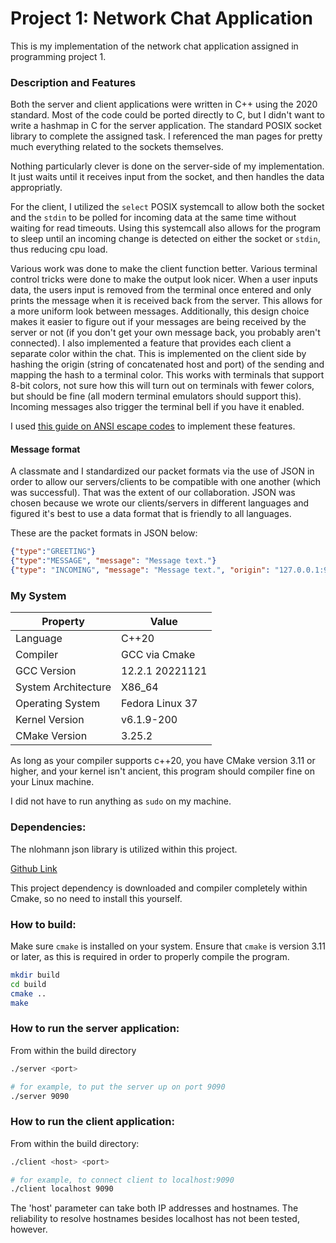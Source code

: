 # Project 1: Network Chat Application

This is my implementation of the network chat application assigned in programming project 1. 

### Description and Features 

Both the server and client applications were written in C++ using the 2020 standard. Most of the code could be ported directly to C, but
I didn't want to write a hashmap in C for the server application. The standard POSIX socket library to complete the assigned
 task. I referenced the man pages for pretty much everything related to the sockets themselves.

Nothing particularly clever is done on the server-side of my implementation. It just waits until it receives input from the socket,
and then handles the data appropriatly. 

For the client, I utilized the `select` POSIX systemcall to allow both the socket and the `stdin` to be polled for incoming data 
at the same time without waiting for read timeouts. Using this systemcall also allows for the program to sleep until an incoming 
change is detected on either the socket or `stdin`, thus reducing cpu load.

Various work was done to make the client function better. Various terminal control tricks were done to make the output look nicer.
When a user inputs data, the users input is removed from the terminal once entered and only prints the message when it is received back from the 
server. This allows for a more uniform look between messages. Additionally, this design choice makes it easier to figure out if your messages 
are being received by the server or not (if you don't get your own message back, you probably aren't connected). I also implemented a feature 
that provides each client a separate color within the chat. This is implemented on the client side by hashing the origin (string of concatenated host and port) of the 
sending and mapping the hash to a terminal color. This works with terminals that support 8-bit colors, not sure how this will turn out on 
terminals with fewer colors, but should be fine (all modern terminal emulators should support this). Incoming messages also trigger
the terminal bell if you have it enabled. 

I used [this guide on ANSI escape codes](https://gist.github.com/fnky/458719343aabd01cfb17a3a4f7296797) to implement these features.

#### Message format

A classmate and I standardized our packet formats via the use of JSON in order to allow our servers/clients to
be compatible with one another (which was successful). That was the extent of our collaboration. JSON was chosen because we wrote
our clients/servers in different languages and figured it's best to use a data format that is friendly to all languages.

These are the packet formats in JSON below:
```json 
{"type":"GREETING"}
{"type":"MESSAGE", "message": "Message text."}
{"type": "INCOMING", "message": "Message text.", "origin": "127.0.0.1:9999"}
```

### My System

| Property | Value |
|--|--|
| Language | C++20 |
| Compiler | GCC via Cmake |
| GCC Version | 12.2.1 20221121 |
| System Architecture | X86_64 |
| Operating System | Fedora Linux 37 |
| Kernel Version | v6.1.9-200 |
| CMake Version | 3.25.2 |

As long as your compiler supports c++20, you have CMake version 3.11 or higher, and your kernel isn't ancient, this program should compiler
fine on your Linux machine.

I did not have to run anything as `sudo` on my machine.

### Dependencies:

The nlohmann json library is utilized within this project.

[Github Link](https://github.com/nlohmann/json)

This project dependency is downloaded and compiler completely within Cmake, so no need to install this yourself.

### How to build:

Make sure `cmake` is installed on your system. Ensure that `cmake` is version 3.11 or later, as this is required
in order to properly compile the program.

```bash
mkdir build
cd build 
cmake ..
make
```

### How to run the server application:
From within the build directory
```bash
./server <port>

# for example, to put the server up on port 9090
./server 9090 
```

### How to run the client application:
From within the build directory:
```bash 
./client <host> <port>

# for example, to connect client to localhost:9090 
./client localhost 9090
```

The 'host' parameter can take both IP addresses and hostnames. The reliability to
resolve hostnames besides localhost has not been tested, however.



